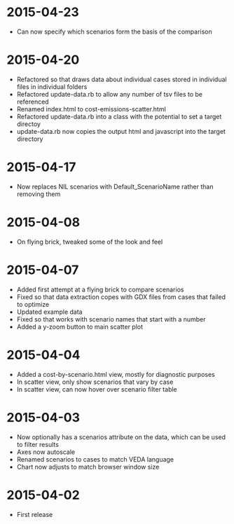 # 2015-04-23

* Can now specify which scenarios form the basis of the comparison

# 2015-04-20

* Refactored so that draws data about individual cases stored in individual files in individual folders
* Refactored update-data.rb to allow any number of tsv files to be referenced
* Renamed index.html to cost-emissions-scatter.html
* Refactored update-data.rb into a class with the potential to set a target directoy
* update-data.rb now copies the output html and javascript into the target directory

# 2015-04-17

* Now replaces NIL scenarios with Default_ScenarioName rather than removing them

# 2015-04-08

* On flying brick, tweaked some of the look and feel

# 2015-04-07

* Added first attempt at a flying brick to compare scenarios
* Fixed so that data extraction copes with GDX files from cases that failed to optimize
* Updated example data
* Fixed so that works with scenario names that start with a number
* Added a y-zoom button to main scatter plot

# 2015-04-04

* Added a cost-by-scenario.html view, mostly for diagnostic purposes
* In scatter view, only show scenarios that vary by case
* In scatter view, can now hover over scenario filter table

# 2015-04-03

* Now optionally has a scenarios attribute on the data, which can be used to filter results
* Axes now autoscale
* Renamed scenarios to cases to match VEDA language
* Chart now adjusts to match browser window size

# 2015-04-02

* First release
